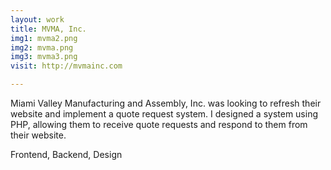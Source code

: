 ```yaml
---
layout: work
title: MVMA, Inc.
img1: mvma2.png
img2: mvma.png
img3: mvma3.png
visit: http://mvmainc.com

---
```


<p>Miami Valley Manufacturing and Assembly, Inc. was looking to refresh their website and implement a quote request system. I designed a system using PHP, allowing them to receive quote requests and respond to them from their website.</p>
<p class="tags">Frontend, Backend, Design</p>   




